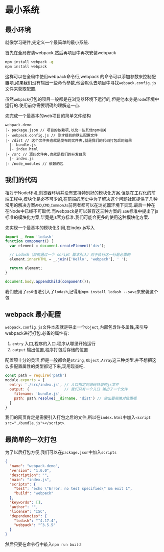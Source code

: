 # 最小系统

## 最小环境

就像学习硬件,先定义一个最简单的最小系统.

首先在全局安装webpack,然后再项目中再次安装webpack

```bash
npm install webpack -g
npm install webpack
```

这样可以在全局中使用webpack命令行,webpack 的命令可以添加参数来控制配置项,如果我们没有输出一些命令参数,他会默认去项目中寻找`webpack.config.js`文件来获取配置.

虽然`webpack`打包的项目一般都是在浏览器环境下运行的,但是他本身是`node`环境中运行的.使用前你需要明确的理解这一点.

先完成一个最基本的web项目的简单文件结构

```dir
webpack-demo
|- package.json // 项目的依赖项,以及一些其他npm相关
|- webpack.config.js // 刚才提到的默认配置文件
|- /dist // 这个文件夹也就是发布的文件夹,就是我们的代码打包后的结果
  |- bundle.js
  |- index.html
|- /src // 源码文件夹,也就是我们的开发目录
  |- index.js
|- /node_modules // 依赖的包
```

## 我们的代码

相对于Node环境,浏览器环境并没有支持特别好的模块化方案.但是在工程化的前端工程中,模块化是必不可少的,在前端的历史中为了解决这个问题社区提供了几种常用的解决方案`AMD`,`CMD`,`CommonJs`前两者都可以在浏览器环境下实现,最后一种在在Node中已经不可取代.而webpack是可以兼容这三种方案的.`ES6`标准中提出了js标准的模块化方案,毕竟是js官方标准.我们可能会更多的使用这种模块化方案.

先实现一个最基本的模块化引用,在index.js写入

```js
import _ from 'lodash'
function component() {
  var element = document.createElement('div');

  // Lodash（目前通过一个 script 脚本引入）对于执行这一行是必需的
  element.innerHTML = _.join(['Hello', 'webpack'], ' ');

  return element;
}

document.body.appendChild(component());
```

我们使用了`es6`语法引入了`lodash`,记得用`npm install lodash --save`来安装这个包

## webpack 最小配置

`webpack.config.js`文件本质就是导出一个`Object`,内部包含许多属性,来引导webpack进行打包.必备的属性有:

1. `entry` 入口,程序的入口.程序从哪里开始运行
1. `output` 输出位置,程序打包后存储的位置

配置项十分的灵活,但是一般都会是`String,Object,Array`这三种类型.并不想把这么多配置属性的类型都记下来,现用现查吧.

```js
const path = require('path')
module.exports = {
  entry: './src/index.js', // 入口指定到源码目录的js文件
  output: {                // 我们只有一个入口 输出了一个文件
    filename: 'bundle.js',
    path: path.resolve(__dirname, 'dist') // 输出要用绝对位置哦
  }
}
```

我们的网页肯定是需要引入打包之后的文件,所以在`index.html`中加入`<script src="./bundle.js"></script>`.

## 最简单的一次打包

为了以后打包方便,我们可以在`package.json`中加入`scripts`

```json
{
  "name": "webpack-demo",
  "version": "1.0.0",
  "description": "",
  "main": "index.js",
  "scripts": {
    "test": "echo \"Error: no test specified\" && exit 1",
    "build": "webpack"
  },
  "keywords": [],
  "author": "",
  "license": "ISC",
  "dependencies": {
    "lodash": "^4.17.4",
    "webpack": "^3.5.5"
  }
}
```

然后只要在命令行中敲入```npm run build```